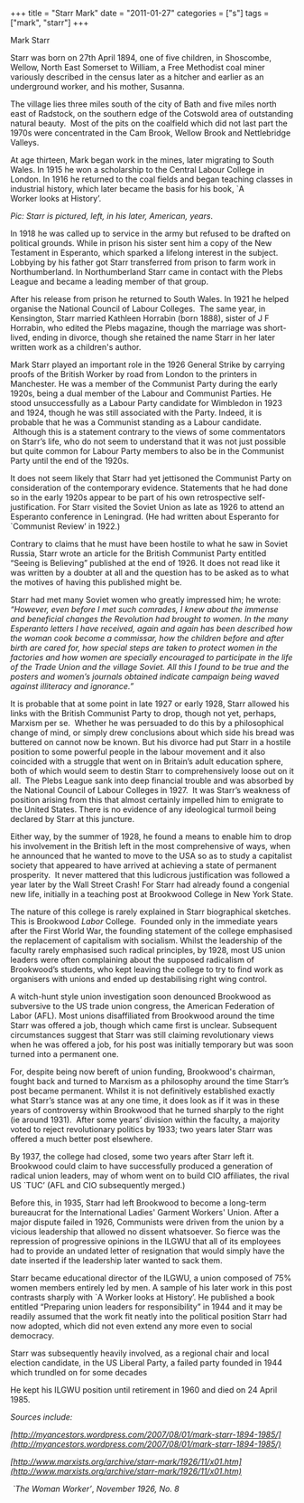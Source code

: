 +++
title = "Starr Mark"
date = "2011-01-27"
categories = ["s"]
tags = ["mark", "starr"]
+++

Mark Starr

Starr was born on 27th April 1894, one of five children, in Shoscombe, Wellow, North East Somerset to William, a Free Methodist coal miner variously described in the census later as a hitcher and earlier as an underground worker, and his mother, Susanna.

The village lies three miles south of the city of Bath and five miles north east of Radstock, on the southern edge of the Cotswold area of outstanding natural beauty.  Most of the pits on the coalfield which did not last part the 1970s were concentrated in the Cam Brook, Wellow Brook and Nettlebridge Valleys.

At age thirteen, Mark began work in the mines, later migrating to South Wales. In 1915 he won a scholarship to the Central Labour College in London. In 1916 he returned to the coal fields and began teaching classes in industrial history, which later became the basis for his book, \`A Worker looks at History’.

_Pic: Starr is pictured, left, in his later, American, years_.

In 1918 he was called up to service in the army but refused to be drafted on political grounds. While in prison his sister sent him a copy of the New Testament in Esperanto, which sparked a lifelong interest in the subject. Lobbying by his father got Starr transferred from prison to farm work in Northumberland. In Northumberland Starr came in contact with the Plebs League and became a leading member of that group.

After his release from prison he returned to South Wales. In 1921 he helped organise the National Council of Labour Colleges.  The same year, in Kensington, Starr married Kathleen Horrabin (born 1888), sister of J F Horrabin, who edited the Plebs magazine, though the marriage was short-lived, ending in divorce, though she retained the name Starr in her later written work as a children's author. 

Mark Starr played an important role in the 1926 General Strike by carrying proofs of the British Worker by road from London to the printers in Manchester. He was a member of the Communist Party during the early 1920s, being a dual member of the Labour and Communist Parties. He stood unsuccessfully as a Labour Party candidate for Wimbledon in 1923 and 1924, though he was still associated with the Party. Indeed, it is probable that he was a Communist standing as a Labour candidate.  Although this is a statement contrary to the views of some commentators on Starr’s life, who do not seem to understand that it was not just possible but quite common for Labour Party members to also be in the Communist Party until the end of the 1920s.

It does not seem likely that Starr had yet jettisoned the Communist Party on consideration of the contemporary evidence. Statements that he had done so in the early 1920s appear to be part of his own retrospective self-justification. For Starr visited the Soviet Union as late as 1926 to attend an Esperanto conference in Leningrad. (He had written about Esperanto for \`Communist Review’ in 1922.)

Contrary to claims that he must have been hostile to what he saw in Soviet Russia, Starr wrote an article for the British Communist Party entitled “Seeing is Believing” published at the end of 1926. It does not read like it was written by a doubter at all and the question has to be asked as to what the motives of having this published might be.

Starr had met many Soviet women who greatly impressed him; he wrote: _“However, even before I met such comrades, I knew about the immense and beneficial changes the Revolution had brought to women. In the many Esperanto letters I have received, again and again has been described how the woman cook become a commissar, how the children before and after birth are cared for, how special steps are taken to protect women in the factories and how women are specially encouraged to participate in the life of the Trade Union and the village Soviet. All this I found to be true and the posters and women’s journals obtained indicate campaign being waved against illiteracy and ignorance.”_

It is probable that at some point in late 1927 or early 1928, Starr allowed his links with the British Communist Party to drop, though not yet, perhaps, Marxism per se.  Whether he was persuaded to do this by a philosophical change of mind, or simply drew conclusions about which side his bread was buttered on cannot now be known. But his divorce had put Starr in a hostile position to some powerful people in the labour movement and it also coincided with a struggle that went on in Britain’s adult education sphere, both of which would seem to destin Starr to comprehensively loose out on it all.  The Plebs League sank into deep financial trouble and was absorbed by the National Council of Labour Colleges in 1927.  It was Starr’s weakness of position arising from this that almost certainly impelled him to emigrate to the United States. There is no evidence of any ideological turmoil being declared by Starr at this juncture.

Either way, by the summer of 1928, he found a means to enable him to drop his involvement in the British left in the most comprehensive of ways, when he announced that he wanted to move to the USA so as to study a capitalist society that appeared to have arrived at achieving a state of permanent prosperity.  It never mattered that this ludicrous justification was followed a year later by the Wall Street Crash! For Starr had already found a congenial new life, initially in a teaching post at Brookwood College in New York State.

The nature of this college is rarely explained in Starr biographical sketches. This is Brookwood _Labor_ College.  Founded only in the immediate years after the First World War, the founding statement of the college emphasised the replacement of capitalism with socialism. Whilst the leadership of the faculty rarely emphasised such radical principles, by 1928, most US union leaders were often complaining about the supposed radicalism of Brookwood’s students, who kept leaving the college to try to find work as organisers with unions and ended up destabilising right wing control.

A witch-hunt style union investigation soon denounced Brookwood as subversive to the US trade union congress, the American Federation of Labor (AFL). Most unions disaffiliated from Brookwood around the time Starr was offered a job, though which came first is unclear. Subsequent circumstances suggest that Starr was still claiming revolutionary views when he was offered a job, for his post was initially temporary but was soon turned into a permanent one.

For, despite being now bereft of union funding, Brookwood's chairman, fought back and turned to Marxism as a philosophy around the time Starr’s post became permanent. Whilst it is not definitively established exactly what Starr’s stance was at any one time, it does look as if it was in these years of controversy within Brookwood that he turned sharply to the right (ie around 1931).  After some years’ division within the faculty, a majority voted to reject revolutionary politics by 1933; two years later Starr was offered a much better post elsewhere.

By 1937, the college had closed, some two years after Starr left it. Brookwood could claim to have successfully produced a generation of radical union leaders, may of whom went on to build CIO affiliates, the rival US \`TUC’ (AFL and CIO subsequently merged.)

Before this, in 1935, Starr had left Brookwood to become a long-term bureaucrat for the International Ladies' Garment Workers' Union. After a major dispute failed in 1926, Communists were driven from the union by a vicious leadership that allowed no dissent whatsoever. So fierce was the repression of progressive opinions in the ILGWU that all of its employees had to provide an undated letter of resignation that would simply have the date inserted if the leadership later wanted to sack them.

Starr became educational director of the ILGWU, a union composed of 75% women members entirely led by men. A sample of his later work in this post contrasts sharply with \`A Worker looks at History’. He published a book entitled “Preparing union leaders for responsibility” in 1944 and it may be readily assumed that the work fit neatly into the political position Starr had now adopted, which did not even extend any more even to social democracy.  

Starr was subsequently heavily involved, as a regional chair and local election candidate, in the US Liberal Party, a failed party founded in 1944 which trundled on for some decades  

He kept his ILGWU position until retirement in 1960 and died on 24 April 1985.

_Sources include:_

_[http://myancestors.wordpress.com/2007/08/01/mark-starr-1894-1985/](http://myancestors.wordpress.com/2007/08/01/mark-starr-1894-1985/)_

_[http://www.marxists.org/archive/starr-mark/1926/11/x01.htm](http://www.marxists.org/archive/starr-mark/1926/11/x01.htm)_

 _\`The Woman Worker’_, _November 1926, No. 8_
